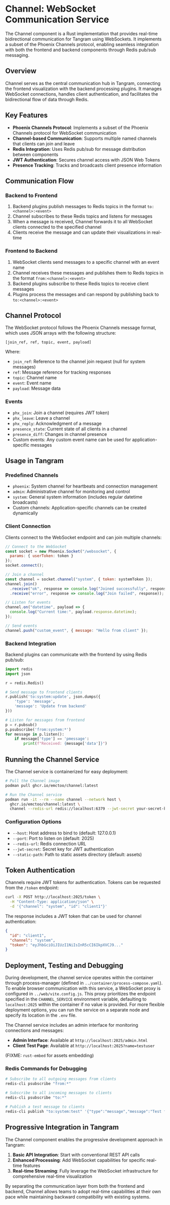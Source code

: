 # Channel: WebSocket Communication Service

The Channel component is a Rust implementation that provides real-time bidirectional communication for Tangram using WebSockets. It implements a subset of the Phoenix Channels protocol, enabling seamless integration with both the frontend and backend components through Redis pub/sub messaging.

## Overview

Channel serves as the central communication hub in Tangram, connecting the frontend visualization with the backend processing plugins. It manages WebSocket connections, handles client authentication, and facilitates the bidirectional flow of data through Redis.

## Key Features

- **Phoenix Channels Protocol**: Implements a subset of the Phoenix Channels protocol for WebSocket communication
- **Channel-based Communication**: Supports multiple named channels that clients can join and leave
- **Redis Integration**: Uses Redis pub/sub for message distribution between components
- **JWT Authentication**: Secures channel access with JSON Web Tokens
- **Presence Tracking**: Tracks and broadcasts client presence information

## Communication Flow

### Backend to Frontend

1. Backend plugins publish messages to Redis topics in the format `to:<channel>:<event>`
2. Channel subscribes to these Redis topics and listens for messages
3. When a message is received, Channel forwards it to all WebSocket clients connected to the specified channel
4. Clients receive the message and can update their visualizations in real-time

### Frontend to Backend

1. WebSocket clients send messages to a specific channel with an event name
2. Channel receives these messages and publishes them to Redis topics in the format `from:<channel>:<event>`
3. Backend plugins subscribe to these Redis topics to receive client messages
4. Plugins process the messages and can respond by publishing back to `to:<channel>:<event>`

## Channel Protocol

The WebSocket protocol follows the Phoenix Channels message format, which uses JSON arrays with the following structure:

```
[join_ref, ref, topic, event, payload]
```

Where:
- `join_ref`: Reference to the channel join request (null for system messages)
- `ref`: Message reference for tracking responses
- `topic`: Channel name
- `event`: Event name
- `payload`: Message data

### Events

- `phx_join`: Join a channel (requires JWT token)
- `phx_leave`: Leave a channel
- `phx_reply`: Acknowledgment of a message
- `presence_state`: Current state of all clients in a channel
- `presence_diff`: Changes in channel presence
- Custom events: Any custom event name can be used for application-specific messages

## Usage in Tangram

### Predefined Channels

- `phoenix`: System channel for heartbeats and connection management
- `admin`: Administrative channel for monitoring and control
- `system`: General system information (includes regular datetime broadcasts)
- Custom channels: Application-specific channels can be created dynamically

### Client Connection

Clients connect to the WebSocket endpoint and can join multiple channels:

```javascript
// Connect to the WebSocket
const socket = new Phoenix.Socket("/websocket", {
  params: { userToken: token }
});
socket.connect();

// Join a channel
const channel = socket.channel("system", { token: systemToken });
channel.join()
  .receive("ok", response => console.log("Joined successfully", response))
  .receive("error", response => console.log("Join failed", response));

// Listen for events
channel.on("datetime", payload => {
  console.log("Current time:", payload.response.datetime);
});

// Send events
channel.push("custom_event", { message: "Hello from client" });
```

### Backend Integration

Backend plugins can communicate with the frontend by using Redis pub/sub:

```python
import redis
import json

r = redis.Redis()

# Send message to frontend clients
r.publish('to:system:update', json.dumps({
    'type': 'message',
    'message': 'Update from backend'
}))

# Listen for messages from frontend
p = r.pubsub()
p.psubscribe('from:system:*')
for message in p.listen():
    if message['type'] == 'pmessage':
        print(f"Received: {message['data']}")
```

## Running the Channel Service

The Channel service is containerized for easy deployment:

```bash
# Pull the Channel image
podman pull ghcr.io/emctoo/channel:latest

# Run the Channel service
podman run -it --rm --name channel --network host \
  ghcr.io/emctoo/channel:latest \
  channel --redis-url redis://localhost:6379 --jwt-secret your-secret-key
```

### Configuration Options

- `--host`: Host address to bind to (default: 127.0.0.1)
- `--port`: Port to listen on (default: 2025)
- `--redis-url`: Redis connection URL
- `--jwt-secret`: Secret key for JWT authentication
- `--static-path`: Path to static assets directory (default: assets)

## Token Authentication

Channels require JWT tokens for authentication. Tokens can be requested from the `/token` endpoint:

```bash
curl -X POST http://localhost:2025/token \
  -H "Content-Type: application/json" \
  -d '{"channel": "system", "id": "client1"}'
```

The response includes a JWT token that can be used for channel authentication:

```json
{
  "id": "client1",
  "channel": "system",
  "token": "eyJhbGciOiJIUzI1NiIsInR5cCI6IkpXVCJ9..."
}
```

## Deployment, Testing and Debugging

During development, the channel service operates within the container through process-manager (defined in `../container/process-compose.yaml`). To enable browser communication with this service, a WebSocket proxy is configured in `../web/vite.config.js`. This proxy prioritizes the endpoint specified in the `CHANNEL_SERVICE` environment variable, defaulting to `localhost:2025` within the container if no value is provided. For more flexible deployment options, you can run the service on a separate node and specify its location in the `.env` file.

The Channel service includes an admin interface for monitoring connections and messages:

- **Admin Interface**: Available at `http://localhost:2025/admin.html`
- **Client Test Page**: Available at `http://localhost:2025?name=testuser`

(FIXME: `rust-embed` for assets embedding)

### Redis Commands for Debugging

```bash
# Subscribe to all outgoing messages from clients
redis-cli psubscribe "from:*"

# Subscribe to all incoming messages to clients
redis-cli psubscribe "to:*"

# Publish a test message to clients
redis-cli publish "to:system:test" '{"type":"message","message":"Test from Redis"}'
```

## Progressive Integration in Tangram

The Channel component enables the progressive development approach in Tangram:

1. **Basic API Integration**: Start with conventional REST API calls
2. **Enhanced Processing**: Add WebSocket capabilities for specific real-time features
3. **Real-time Streaming**: Fully leverage the WebSocket infrastructure for comprehensive real-time visualization

By separating the communication layer from both the frontend and backend, Channel allows teams to adopt real-time capabilities at their own pace while maintaining backward compatibility with existing systems.
